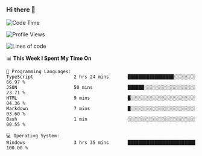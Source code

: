 ### Hi there 👋
<!--START_SECTION:waka-->
![Code Time](http://img.shields.io/badge/Code%20Time-236%20hrs%2024%20mins-blue)

![Profile Views](http://img.shields.io/badge/Profile%20Views-0-blue)

![Lines of code](https://img.shields.io/badge/From%20Hello%20World%20I%27ve%20Written-1.0%20million%20lines%20of%20code-blue)

📊 **This Week I Spent My Time On** 

```text
💬 Programming Languages: 
TypeScript               2 hrs 24 mins       █████████████████░░░░░░░░   66.97 % 
JSON                     50 mins             ██████░░░░░░░░░░░░░░░░░░░   23.71 % 
HTML                     9 mins              █░░░░░░░░░░░░░░░░░░░░░░░░   04.36 % 
Markdown                 7 mins              █░░░░░░░░░░░░░░░░░░░░░░░░   03.60 % 
Bash                     1 min               ░░░░░░░░░░░░░░░░░░░░░░░░░   00.55 % 

💻 Operating System: 
Windows                  3 hrs 35 mins       █████████████████████████   100.00 % 
```


<!--END_SECTION:waka-->
<!--
**AnimeruFR/AnimeruFR** is a ✨ _special_ ✨ repository because its `README.md` (this file) appears on your GitHub profile.

Here are some ideas to get you started:

- 🔭 I’m currently working on ...
- 🌱 I’m currently learning ...
- 👯 I’m looking to collaborate on ...
- 🤔 I’m looking for help with ...
- 💬 Ask me about ...
- 📫 How to reach me: ...
- 😄 Pronouns: ...
- ⚡ Fun fact: ...
-->
